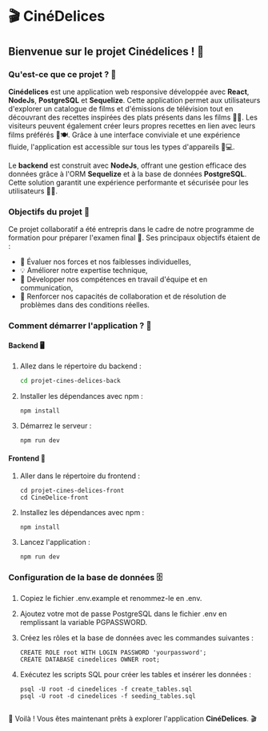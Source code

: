 # 🎬 CinéDelices

## Bienvenue sur le projet Cinédelices ! 🎉

### Qu'est-ce que ce projet ? 🤔

**Cinédelices** est une application web responsive développée avec **React**, **NodeJs**, **PostgreSQL** et **Sequelize**. Cette application permet aux utilisateurs d'explorer un catalogue de films et d'émissions de télévision tout en découvrant des recettes inspirées des plats présents dans les films 🍿🍔. Les visiteurs peuvent également créer leurs propres recettes en lien avec leurs films préférés 🎥🍽️. Grâce à une interface conviviale et une expérience fluide, l'application est accessible sur tous les types d'appareils 📱💻.

Le **backend** est construit avec **NodeJs**, offrant une gestion efficace des données grâce à l'ORM **Sequelize** et à la base de données **PostgreSQL**. Cette solution garantit une expérience performante et sécurisée pour les utilisateurs 🔐🚀.

### Objectifs du projet 🎯

Ce projet collaboratif a été entrepris dans le cadre de notre programme de formation pour préparer l'examen final 📝. Ses principaux objectifs étaient de :  
- 🚀 Évaluer nos forces et nos faiblesses individuelles,
- 💡 Améliorer notre expertise technique,
- 🤝 Développer nos compétences en travail d'équipe et en communication,
- 🔧 Renforcer nos capacités de collaboration et de résolution de problèmes dans des conditions réelles.

### Comment démarrer l'application ? 🚀

#### Backend 🖥️

1. Allez dans le répertoire du backend :

   ```bash
   cd projet-cines-delices-back


2. Installer les dépendances avec npm :

    ```
    npm install

3. Démarrez le serveur : 

    ```
    npm run dev

#### Frontend 🎨

1. Aller dans le répertoire du frontend : 

    ```
    cd projet-cines-delices-front
    cd CineDelice-front
2. Installez les dépendances avec npm :

    ```
    npm install
3. Lancez l'application :

    ```
    npm run dev

### Configuration de la base de données 🗄️

1. Copiez le fichier .env.example et renommez-le en .env.

2. Ajoutez votre mot de passe PostgreSQL dans le fichier .env en remplissant la variable PGPASSWORD.

3. Créez les rôles et la base de données avec les commandes suivantes :
    ```
    CREATE ROLE root WITH LOGIN PASSWORD 'yourpassword';
    CREATE DATABASE cinedelices OWNER root;

4. Exécutez les scripts SQL pour créer les tables et insérer les données :

    ```
    psql -U root -d cinedelices -f create_tables.sql
    psql -U root -d cinedelices -f seeding_tables.sql


🎉 Voilà ! Vous êtes maintenant prêts à explorer l'application **CinéDelices**. 🎬



